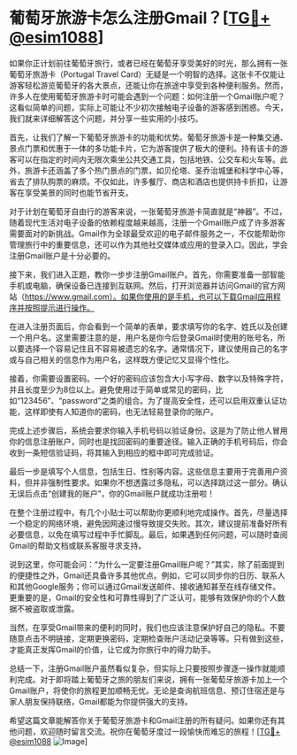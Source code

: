 # 葡萄牙旅游卡怎么注册Gmail？[[TG💪+ @esim1088](https://t.me/s/esim1088)]

如果你正计划前往葡萄牙旅行，或者已经在葡萄牙享受美好的时光，那么拥有一张葡萄牙旅游卡（Portugal Travel Card）无疑是一个明智的选择。这张卡不仅能让游客轻松游览葡萄牙的各大景点，还能让你在旅途中享受到各种便利服务。然而，许多人在使用葡萄牙旅游卡时可能会遇到一个问题：如何注册一个Gmail账户呢？这看似简单的问题，实际上可能让不少初次接触电子设备的游客感到困惑。今天，我们就来详细解答这个问题，并分享一些实用的小技巧。

首先，让我们了解一下葡萄牙旅游卡的功能和优势。葡萄牙旅游卡是一种集交通、景点门票和优惠于一体的多功能卡片，它为游客提供了极大的便利。持有该卡的游客可以在指定的时间内无限次乘坐公共交通工具，包括地铁、公交车和火车等。此外，旅游卡还涵盖了多个热门景点的门票，如贝伦塔、圣乔治城堡和科学中心等，省去了排队购票的麻烦。不仅如此，许多餐厅、商店和酒店也提供持卡折扣，让游客在享受美景的同时也能节省开支。

对于计划在葡萄牙自由行的游客来说，一张葡萄牙旅游卡简直就是“神器”。不过，随着现代生活对电子设备的依赖程度越来越高，注册一个Gmail账户成了许多游客需要面对的新挑战。Gmail作为全球最受欢迎的电子邮件服务之一，不仅能帮助你管理旅行中的重要信息，还可以作为其他社交媒体或应用的登录入口。因此，学会注册Gmail账户是十分必要的。

接下来，我们进入正题，教你一步步注册Gmail账户。首先，你需要准备一部智能手机或电脑，确保设备已连接到互联网。然后，打开浏览器并访问Gmail的官方网站（https://www.gmail.com）。如果你使用的是手机，也可以下载Gmail应用程序并按照提示进行操作。

在进入注册页面后，你会看到一个简单的表单，要求填写你的名字、姓氏以及创建一个用户名。这里需要注意的是，用户名是你今后登录Gmail时使用的账号名，所以要选择一个容易记住且不容易被遗忘的名字。通常情况下，建议使用自己的名字或与自己相关的信息作为用户名，这样既方便记忆又显得个性化。

接着，你需要设置密码。一个好的密码应该包含大小写字母、数字以及特殊字符，并且长度至少为8位以上。避免使用过于简单或常见的密码，比如“123456”、“password”之类的组合。为了提高安全性，还可以启用双重认证功能，这样即使有人知道你的密码，也无法轻易登录你的账户。

完成上述步骤后，系统会要求你输入手机号码以验证身份。这是为了防止他人冒用你的信息注册账户，同时也是找回密码的重要途径。输入正确的手机号码后，你会收到一条短信验证码，将其输入到相应的框中即可完成验证。

最后一步是填写个人信息，包括生日、性别等内容。这些信息主要用于完善用户资料，但并非强制性要求。如果你不想透露过多隐私，可以选择跳过这一部分。确认无误后点击“创建我的账户”，你的Gmail账户就成功注册啦！

在整个注册过程中，有几个小贴士可以帮助你更顺利地完成操作。首先，尽量选择一个稳定的网络环境，避免因网速过慢导致提交失败。其次，建议提前准备好所有必要信息，以免在填写过程中手忙脚乱。最后，如果遇到任何问题，可以随时查阅Gmail的帮助文档或联系客服寻求支持。

说到这里，你可能会问：“为什么一定要注册Gmail账户呢？”其实，除了前面提到的便捷性之外，Gmail还具备许多其他优点。例如，它可以同步你的日历、联系人和其他Google服务；你可以通过Gmail发送邮件、接收通知甚至在线存储文件。更重要的是，Gmail的安全性和可靠性得到了广泛认可，能够有效保护你的个人数据不被盗取或泄露。

当然，在享受Gmail带来的便利的同时，我们也应该注意保护好自己的隐私。不要随意点击不明链接，定期更换密码，定期检查账户活动记录等等。只有做到这些，才能真正发挥Gmail的价值，让它成为你旅行中的得力助手。

总结一下，注册Gmail账户虽然看似复杂，但实际上只要按照步骤逐一操作就能顺利完成。对于即将踏上葡萄牙之旅的朋友们来说，拥有一张葡萄牙旅游卡加上一个Gmail账户，将使你的旅程更加顺畅无忧。无论是查询航班信息、预订住宿还是与家人朋友保持联络，Gmail都能为你提供强大的支持。

希望这篇文章能解答你关于葡萄牙旅游卡和Gmail注册的所有疑问。如果你还有其他问题，欢迎随时留言交流。祝你在葡萄牙度过一段愉快而难忘的旅程！[[TG💪+ @esim1088](https://t.me/s/esim1088) ![Image](https://i.postimg.cc/4NQfJmqS/Snipaste-2025-05-13-00-14-12.png)]